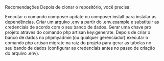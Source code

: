 Recomendações
Depois de clonar o repositório, você precisa:

Executar o comando composer update ou composer install para instalar as dependências.
Criar um arquivo .env a partir do .env.example e substituir as credenciais de acordo com o seu banco de dados.
Gerar uma chave pro projeto através do comando php artisan key:generate.
Depois de criar o banco de dados no phpmyadmin (ou qualquer gerenciador) executar o comando php artisan migrate na raiz do projeto para gerar as tabelas no seu bando de dados (configurar as credenciais antes no passo de criação do arquivo .env).
